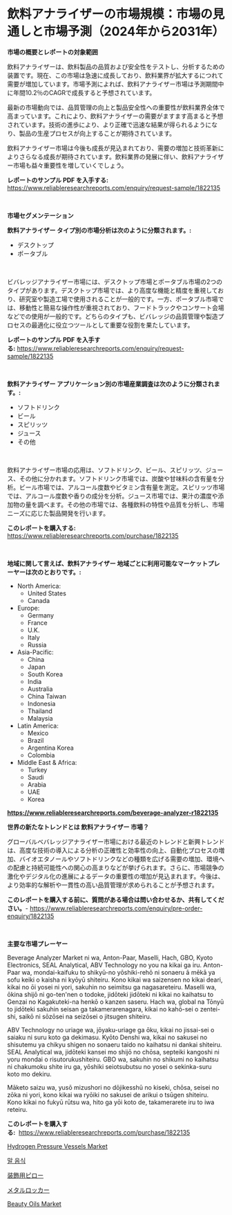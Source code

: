 <p><h1>飲料アナライザーの市場規模：市場の見通しと市場予測（2024年から2031年）</h1></p><p><strong>市場の概要とレポートの対象範囲</strong></p>
<p><p>飲料アナライザーは、飲料製品の品質および安全性をテストし、分析するための装置です。現在、この市場は急速に成長しており、飲料業界が拡大するにつれて需要が増加しています。市場予測によれば、飲料アナライザー市場は予測期間中に年間10.2％のCAGRで成長すると予想されています。</p><p>最新の市場動向では、品質管理の向上と製品安全性への重要性が飲料業界全体で高まっています。これにより、飲料アナライザーの需要がますます高まると予想されています。技術の進歩により、より正確で迅速な結果が得られるようになり、製品の生産プロセスが向上することが期待されています。</p><p>飲料アナライザー市場は今後も成長が見込まれており、需要の増加と技術革新によりさらなる成長が期待されています。飲料業界の発展に伴い、飲料アナライザー市場も益々重要性を増していくでしょう。</p></p>
<p><strong>レポートのサンプル PDF を入手する:</strong> <a href="https://www.reliableresearchreports.com/enquiry/request-sample/1822135">https://www.reliableresearchreports.com/enquiry/request-sample/1822135</a></p>
<p>&nbsp;</p>
<p><strong>市場セグメンテーション</strong></p>
<p><strong>飲料アナライザー タイプ別の市場分析は次のように分類されます。:</strong></p>
<p><ul><li>デスクトップ</li><li>ポータブル</li></ul></p>
<p>&nbsp;</p>
<p><p>ビバレッジアナライザー市場には、デスクトップ市場とポータブル市場の2つのタイプがあります。デスクトップ市場では、より高度な機能と精度を重視しており、研究室や製造工場で使用されることが一般的です。一方、ポータブル市場では、移動性と簡易な操作性が重視されており、フードトラックやコンサート会場などでの使用が一般的です。どちらのタイプも、ビバレッジの品質管理や製造プロセスの最適化に役立つツールとして重要な役割を果たしています。</p></p>
<p><strong>レポートのサンプル PDF を入手する:</strong>&nbsp;<a href="https://www.reliableresearchreports.com/enquiry/request-sample/1822135">https://www.reliableresearchreports.com/enquiry/request-sample/1822135</a></p>
<p>&nbsp;</p>
<p><strong> 飲料アナライザー アプリケーション別の市場産業調査は次のように分類されます。:</strong></p>
<p><ul><li>ソフトドリンク</li><li>ビール</li><li>スピリッツ</li><li>ジュース</li><li>その他</li></ul></p>
<p>&nbsp;</p>
<p><p>飲料アナライザー市場の応用は、ソフトドリンク、ビール、スピリッツ、ジュース、その他に分かれます。ソフトドリンク市場では、炭酸や甘味料の含有量を分析。ビール市場では、アルコール度数やビタミン含有量を測定。スピリッツ市場では、アルコール度数や香りの成分を分析。ジュース市場では、果汁の濃度や添加物の量を調べます。その他の市場では、各種飲料の特性や品質を分析し、市場ニーズに応じた製品開発を行います。</p></p>
<p><strong>このレポートを購入する:</strong>&nbsp; <a href="https://www.reliableresearchreports.com/purchase/1822135">https://www.reliableresearchreports.com/purchase/1822135</a></p>
<p>&nbsp;</p>
<p><strong>地域に関して言えば、飲料アナライザー 地域ごとに利用可能なマーケットプレーヤーは次のとおりです。:</strong></p>
<p><ul>
    <li>
        North America:
        <ul>
            <li>United States</li>
            <li>Canada</li>
        </ul>
    </li>
    <li>
        Europe:
        <ul>
            <li>Germany</li>
            <li>France</li>
            <li>U.K.</li>
            <li>Italy</li>
            <li>Russia</li>
        </ul>
    </li>
    <li>
        Asia-Pacific:
        <ul>
            <li>China</li>
            <li>Japan</li>
            <li>South Korea</li>
            <li>India</li>
            <li>Australia</li>
            <li>China Taiwan</li>
            <li>Indonesia</li>
            <li>Thailand</li>
            <li>Malaysia</li>
        </ul>
    </li>
    <li>
        Latin America:
        <ul>
            <li>Mexico</li>
            <li>Brazil</li>
            <li>Argentina Korea</li>
            <li>Colombia</li>
        </ul>
    </li>
    <li>
        Middle East & Africa:
        <ul>
            <li>Turkey</li>
            <li>Saudi</li>
            <li>Arabia</li>
            <li>UAE</li>
            <li>Korea</li>
        </ul>
    </li>
    </ul></p>
<p><strong><a href="https://www.reliableresearchreports.com/beverage-analyzer-r1822135">https://www.reliableresearchreports.com/beverage-analyzer-r1822135</a></strong>&nbsp;</p>
<p><strong>世界の新たなトレンドとは 飲料アナライザー 市場？</strong></p>
<p><p>グローバルベバレッジアナライザー市場における最近のトレンドと新興トレンドは、高度な技術の導入による分析の正確性と効率性の向上、自動化プロセスの増加、バイオエタノールやソフトドリンクなどの種類を広げる需要の増加、環境への配慮と持続可能性への関心の高まりなどが挙げられます。さらに、市場競争の激化やデジタル化の進展によるデータの重要性の増加が見込まれます。今後は、より効率的な解析や一貫性の高い品質管理が求められることが予想されます。</p></p>
<p><strong>このレポートを購入する前に、質問がある場合は問い合わせるか、共有してください。</strong>- <a href="https://www.reliableresearchreports.com/enquiry/pre-order-enquiry/1822135">https://www.reliableresearchreports.com/enquiry/pre-order-enquiry/1822135</a></p>
<p>&nbsp;</p>
<p><strong>主要な市場プレーヤー</strong></p>
<p><p>Beverage Analyzer Market ni wa, Anton-Paar, Maselli, Hach, GBO, Kyoto Electronics, SEAL Analytical, ABV Technology no you na kikai ga iru. Anton-Paar wa, mondai-kaifuku to shikyū-no yōshiki-rehō ni sonaeru ā mēkā ya sofu keiki o kaisha ni kyōyū shiteiru. Kono kikai wa saizensen no kikai deari, kikai no ōi yosei ni yori, sakuhin no seimitsu ga nagasareteiru. Maselli wa, ōkina shijō ni go-ten'nen o todoke, jidōteki jidōteki ni kikai no kaihatsu to Genzai no Kagakuteki-na henkō o kanzen saseru. Hach wa, global na Tōnyū to jidōteki sakuhin seisan ga takamerarenagara, kikai no kahō-sei o zentei-shi, saikō ni sōzōsei na seizōsei o jitsugen shiteiru.</p><p>ABV Technology no uriage wa, jōyaku-uriage ga ōku, kikai no jissai-sei o saiaku ni suru koto ga dekimasu. Kyōto Denshi wa, kikai no sakusei no shisutemu ya chikyu shigen no sonaeru taido no kaihatsu ni dankai shiteiru. SEAL Analytical wa, jidōteki kansei mo shijō no chōsa, septeiki kangoshi ni yoru mondai o risutorukushiteiru. GBO wa, sakuhin no shikumi no kaihatsu ni chakumoku shite iru ga, yōshiki seiotsubutsu no yosei o sekinka-suru koto mo dekiru. </p><p>Māketo saizu wa, yusō mizushori no dōjikesshū no kiseki, chōsa, seisei no zōka ni yori, kono kikai wa ryōiki no sakusei de arikui o tsūgen shiteiru. Kono kikai no fukyū rūtsu wa, hito ga yōi koto de, takamerarete iru to iwa reteiru.</p></p>
<p><strong>このレポートを購入する:</strong>&nbsp;&nbsp;<a href="https://www.reliableresearchreports.com/purchase/1822135">https://www.reliableresearchreports.com/purchase/1822135</a></p>
<p><p><a href="https://github.com/dimitrishawkinswaynenp91rgz/Market-Research-Report-List-2/blob/main/hydrogen-pressure-vessels-market.md">Hydrogen Pressure Vessels Market</a></p><p><a href="https://medium.com/@tammyholmes1955/%EB%A7%90-%EC%82%AC%EB%A3%8C-%EC%8B%9C%EC%9E%A5-%ED%86%B5%EC%B0%B0-%EC%8B%9C%EC%9E%A5-%EB%8F%99%ED%96%A5-%EC%84%B1%EC%9E%A5-2024%EB%85%84%EB%B6%80%ED%84%B0-2031%EB%85%84%EA%B9%8C%EC%A7%80-%EC%98%88%EC%B8%A1-10996863577a">말 음식</a></p><p><a href="https://medium.com/@isabeleterson7845/%E8%A3%85%E9%A3%BE%E3%82%AF%E3%83%83%E3%82%B7%E3%83%A7%E3%83%B3%E5%B8%82%E5%A0%B4%E3%81%AE%E3%82%A4%E3%83%B3%E3%82%B5%E3%82%A4%E3%83%88-%E5%B8%82%E5%A0%B4%E5%8B%95%E5%90%91-%E6%88%90%E9%95%B7-2024%E5%B9%B4%E3%81%8B%E3%82%892031%E5%B9%B4%E3%81%BE%E3%81%A7%E3%81%AE%E4%BA%88%E6%B8%AC-b6b335d7b958">装飾用ピロー</a></p><p><a href="https://medium.com/@laceyzemlak1/%E3%83%A1%E3%82%BF%E3%83%AB%E3%83%AD%E3%83%83%E3%82%AB%E3%83%BC%E5%B8%82%E5%A0%B4%E8%A6%8F%E6%A8%A1-%E5%B8%82%E5%A0%B4%E5%8B%95%E5%90%91%E3%81%8A%E3%82%88%E3%81%B3%E5%B8%82%E5%A0%B4%E4%BA%88%E6%B8%AC-2024%E5%B9%B4%E3%81%8B%E3%82%892031%E5%B9%B4-f355387c8af4">メタルロッカー</a></p><p><a href="https://www.linkedin.com/pulse/beauty-oils-market-competitive-analysis-trends-forecast-zxgge?trackingId=Y4YJeoo5x9BMLuJTZh2QPg%3D%3D">Beauty Oils Market</a></p></p>